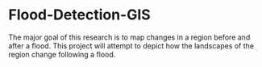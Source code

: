 # Flood-Detection-GIS
The major goal of this research is to map changes in a region before and after a flood. This project will attempt to depict how the landscapes of the region change following a flood.
